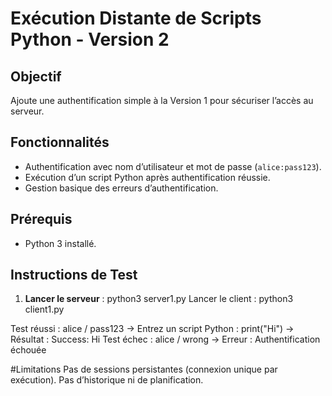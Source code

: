 # Exécution Distante de Scripts Python - Version 2

## Objectif
Ajoute une authentification simple à la Version 1 pour sécuriser l’accès au serveur.

## Fonctionnalités
- Authentification avec nom d’utilisateur et mot de passe (`alice:pass123`).
- Exécution d’un script Python après authentification réussie.
- Gestion basique des erreurs d’authentification.

## Prérequis
- Python 3 installé.
## Instructions de Test
1. **Lancer le serveur** :
python3 server1.py
Lancer le client :
python3 client1.py

Test réussi : alice / pass123 → Entrez un script Python : print("Hi") → Résultat : Success: Hi
Test échec : alice / wrong → Erreur : Authentification échouée

#Limitations
Pas de sessions persistantes (connexion unique par exécution).
Pas d’historique ni de planification.

